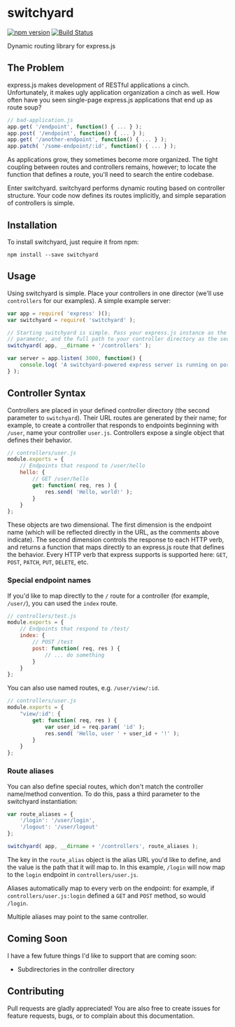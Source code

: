 # switchyard
[![npm version](https://badge.fury.io/js/switchyard.svg)](https://badge.fury.io/js/switchyard)
[![Build Status](https://travis-ci.org/pcrumm/switchyard.svg?branch=master)](https://travis-ci.org/pcrumm/switchyard)

Dynamic routing library for express.js

## The Problem
express.js makes development of RESTful applications a cinch. Unfortunately, it makes ugly application organization a cinch as well. How often have you seen single-page express.js applications that end up as route soup?

```javascript
// bad-application.js
app.get( '/endpoint', function() { ... } );
app.post( '/endpoint', function() { ... } );
app.get( '/another-endpoint', function() { ... } );
app.patch( '/some-endpoint/:id', function() { ... } );
```

As applications grow, they sometimes become more organized. The tight coupling between routes and controllers remains, however; to locate the function that defines a route, you'll need to search the entire codebase.

Enter switchyard. switchyard performs dynamic routing based on controller structure. Your code now defines its routes implicitly, and simple separation of controllers is simple.

## Installation
To install switchyard, just require it from npm:

```
npm install --save switchyard
```

## Usage
Using switchyard is simple. Place your controllers in one director (we'll use `controllers` for our examples). A simple example server:

``` javascript
var app = require( 'express' )();
var switchyard = require( 'switchyard' );

// Starting switchyard is simple. Pass your express.js instance as the first
// parameter, and the full path to your controller directory as the second.
switchyard( app, __dirname + '/controllers' );

var server = app.listen( 3000, function() {
    console.log( 'A switchyard-powered express server is running on port 3000!' );
} );
```

## Controller Syntax
Controllers are placed in your defined controller directory (the second parameter to `switchyard`). Their URL routes are generated by their name; for example, to create a controller that responds to endpoints beginning with `/user`, name your controller `user.js`. Controllers expose a single object that defines their behavior.

```javascript
// controllers/user.js
module.exports = {
    // Endpoints that respond to /user/hello
    hello: {
        // GET /user/hello
        get: function( req, res ) {
            res.send( 'Hello, world!' );
        }
    }
};
```

These objects are two dimensional. The first dimension is the endpoint name (which will be reflected directly in the URL, as the comments above indicate). The second dimension controls the response to each HTTP verb, and returns a function that maps directly to an express.js route that defines the behavior. Every HTTP verb that express supports is supported here: `GET`, `POST`, `PATCH`, `PUT`, `DELETE`, etc.

### Special endpoint names
If you'd like to map directly to the `/` route for a controller (for example, `/user/`), you can used the `index` route.

```javascript
// controllers/test.js
module.exports = {
    // Endpoints that respond to /test/
    index: {
        // POST /test
        post: function( req, res ) {
            // ... do something
        }
    }
};
```

You can also use named routes, e.g. `/user/view/:id`.

```javascript
// controllers/user.js
module.exports = {
    "view/:id": {
        get: function( req, res ) {
            var user_id = req.param( 'id' );
            res.send( 'Hello, user ' + user_id + '!' );
        }
    }
};
```

### Route aliases
You can also define special routes, which don't match the controller name/method convention. To do this, pass a third parameter to the switchyard instantiation:

```javascript
var route_aliases = {
    '/login': '/user/login',
    '/logout': '/user/logout'
};

switchyard( app, __dirname + '/controllers', route_aliases );
```

The key in the `route_alias` object is the alias URL you'd like to define, and the value is the path that it will map to. In this example, `/login` will now map to the `login` endpoint in `controllers/user.js`.

Aliases automatically map to every verb on the endpoint: for example, if `controllers/user.js:login` defined a `GET` and `POST` method, so would `/login`.

Multiple aliases may point to the same controller.

## Coming Soon
I have a few future things I'd like to support that are coming soon:
* Subdirectories in the controller directory

## Contributing
Pull requests are gladly appreciated! You are also free to create issues for feature requests, bugs, or to complain about this documentation.
